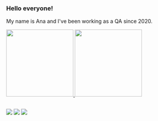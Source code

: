 ### Hello everyone!

My name is Ana and I've been working as a QA since 2020.

<div>
  <a href="https://github.com/de-carvalho">
  <img height="180em" src="https://github-readme-stats.vercel.app/api?username=de-carvalho&show_icons=true&theme=omni&include_all_commits=true&count_private=true"/>
  <img height="180em" src="https://github-readme-stats.vercel.app/api/top-langs/?username=de-carvalho&theme=omni&show_icons=true&count_private=true&langs_count=10&layout=compact"/>
</div>
  
  ##
  
<div> 
  <a href="https://instagram.com/anadcrvl" target="_blank"><img src="https://img.shields.io/badge/-Instagram-%23E4405F?style=for-the-badge&logo=instagram&logoColor=white" target="_blank"></a>
  <a href = "mailto:anamrnd21@gmail.com"><img src="https://img.shields.io/badge/-Gmail-%23333?style=for-the-badge&logo=gmail&logoColor=white" target="_blank"></a>
  <a href="https://www.linkedin.com/in/ana-carolina-c-16934a187/" target="_blank"><img src="https://img.shields.io/badge/-LinkedIn-%230077B5?style=for-the-badge&logo=linkedin&logoColor=white" target="_blank"></a> 
  
